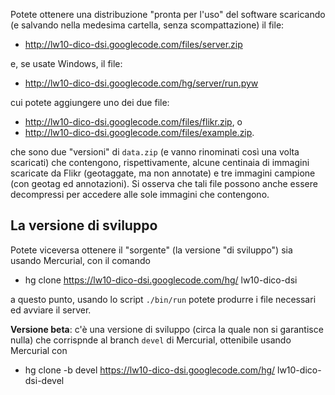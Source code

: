 Potete ottenere una distribuzione "pronta per l'uso" del software scaricando
(e salvando nella medesima cartella, senza scompattazione) il file:

  * http://lw10-dico-dsi.googlecode.com/files/server.zip

e, se usate Windows, il file:

  * http://lw10-dico-dsi.googlecode.com/hg/server/run.pyw

cui potete aggiungere uno dei due file:

  * http://lw10-dico-dsi.googlecode.com/files/flikr.zip, o
  * http://lw10-dico-dsi.googlecode.com/files/example.zip.

che sono due "versioni" di `data.zip` (e vanno rinominati così una volta
scaricati) che contengono, rispettivamente, alcune centinaia di immagini
scaricate da Flikr (geotaggate, ma non annotate) e tre immagini campione (con
geotag ed annotazioni). Si osserva che tali file possono anche essere
decompressi per accedere alle sole immagini che contengono.


## La versione di sviluppo ##

Potete viceversa ottenere il "sorgente" (la versione "di sviluppo") sia usando
Mercurial, con il comando

  * hg clone https://lw10-dico-dsi.googlecode.com/hg/ lw10-dico-dsi

a questo punto, usando lo script `./bin/run` potete produrre i file
necessari ed avviare il server.


**Versione beta**: c'è una versione di sviluppo (circa la quale non si
garantisce nulla) che corrispnde al branch `devel` di Mercurial, ottenibile
usando Mercurial con

  * hg clone -b devel https://lw10-dico-dsi.googlecode.com/hg/ lw10-dico-dsi-devel